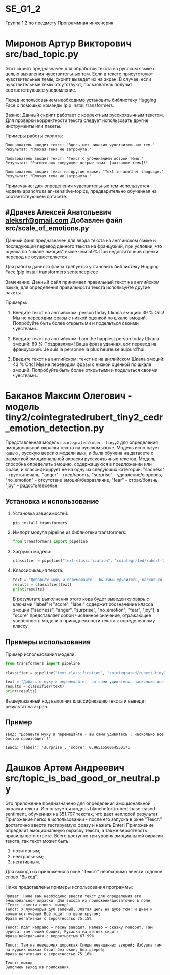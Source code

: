 # SE_G1_2
Группа 1.2 по предмету Программная инженерия

# Миронов Артур Викторович  src/bad_topic.py
Этот скрипт предназначен для обработки текста на русском языке с целью выявления чувствительных тем. Если в тексте присутствуют чувствительные темы, скрипт выведет их на экран. В случае, если чувствительные темы отсутствуют, пользователь получит соответствующее уведомление.

Перед использованием необходимо установить библиотеку Hugging Face с помощью команды !pip install transformers.

Важно: Данный скрипт работает с корректным русскоязычным текстом. Для проверки корректности текста следует использовать другие инструменты или пакеты.

Примеры работы скрипта:

    Пользователь вводит текст: "Здесь нет никаких чувствительных тем." Результат: "Плохая тема не затронута."

    Пользователь вводит текст: "Текст с упоминанием острой темы." Результат: "Распознаны следующие острые темы: [название темы]!"

    Пользователь вводит текст на другом языке: "Text in another language." Результат: "Плохая тема не затронута."

Примечание: для определения чувствительных тем используется модель apanc/russian-sensitive-topics, предварительно обученная на соответствующем датасете.

#Драчев Алексей Анатольевич aleksrf@gmail.com
Добавлен файл src/scale_of_emotions.py
---------------------------------------
Данный файл предназначен для ввода текста на английском языке и 
последующий перевод данного текста на французкий, при условии, что оценка по "шкале эмоций" выше чем 50%
При недостаточной оценки перевод не осуществляется

Для работы данного файла требуется установить библиотеку Hugging Face
!pip install transformers sentencepiece

Замечание: Данный файл принимает правильный текст на английском языке, для определения правильности текста используйте другие пакеты

Примеры:
1) Введите текст на английском: person today
Шкала эмоций: 39 %
Опс! Мы не переводим фразы с низкой оценкой по шкале эмоций. Попробуйте быть более открытыми и подельться своими чувствами...

2) Введите текст на английском: I am the happiest person today
Шкала эмоций: 89 %
Поздравляем! Ваша фраза удачная, вот перевод на французский:
Je suis la personne la plus heureuse aujourd'hui.

3) Введите текст на английском: текст не на английском
Шкала эмоций: 43 %
Опс! Мы не переводим фразы с низкой оценкой по шкале эмоций. Попробуйте быть более открытыми и подельться своими чувствами...

# Баканов Максим Олегович - модель tiny2/cointegratedrubert_tiny2_cedr_emotion_detection.py


Представленная модель `cointegrated/rubert-tinyy2` для определения эмоциональной окраски текста на русском языке. Модель использует `RuBERT`, русскую версию модели `BERT`, и была обучена на датасете с разметкой эмоциональной окраски русскоязычных текстов. Модель способна определить эмоцию, содержащуюся в предложении или фразе, и классифицирует её на одну из следующих категорий: "sadness" - грусть/печаль, "anger" - гнев/ярость, "surprise" - удивление/сюрприз, "no_emotion" - отсутствие эмоций/безразличие, "fear" - страх/боязнь, "joy" - радость/веселье.


## Установка и использование

1. Установка зависимостей:
   ```
   pip install transformers
   ```

2. Импорт модуля pipeline из библиотеки transformers:
   ```python
   from transformers import pipeline
   ```

3. Загрузка модели:
   ```python
   classifier = pipeline("text-classification", "cointegrated/rubert-tiny2-cedr-emotion-detection")
   ```
   
4. Классификация текста:
   ```python
   text = "Добавьте муку и перемешайте - вы сами удивитесь, насколько все быстро произойдет!"
   results = classifier(text)
   print(results)
   ```
   
   В результате выполнения этого кода будет выведен словарь с ключами "label" и "score". "label" содержит обозначение класса эмоции ("sadness", "anger", "surprise", "no_emotion", "fear", "joy"), а "score" представляет собой численное значение, отражающее уверенность модели в принадлежности текста к определенному классу.

## Примеры использования

Пример использования модели:
```python
from transformers import pipeline

classifier = pipeline("text-classification", "cointegrated/rubert-tiny2-cedr-emotion-detection")

text = "Добавьте муку и перемешайте - вы сами удивитесь, насколько все быстро произойдет!"
results = classifier(text)
print(results)
```

Вышеуказанный код выполнит классификацию текста и выведет результат на экран.

## Пример
`ввод: "Добавьте муку и перемешайте - вы сами удивитесь , насколько все быстро произойдет !"`

`вывод: 'label': 'surprise', 'score': 0.9651550054550171`


# Дашков Артем Андреевич src/topic_is_bad_good_or_neutral.py

Это приложение предназначено для определения эмоциональной окраски текста. Используется модель blanchefort/rubert-base-cased-sentiment, обученная на 351.797 текстах, что дает неплохой результат. Приложение легко в использовании - после его запуска в окне "Текст:" достаточно ввести тестируемую фразу и нажать Enter! Приложение определит эмоциональную окраску текста, а также вероятность правильности ответа. Всего доступно три уровня эмоциальной окраски текста, так текст может быть:
1. позитивным;
2. нейтральным;
3. негативным.

Для выхода из приложения в окне "Текст:" необходимо ввести кодовое слово "Выход".

Ниже представлены примеры использования программы:

```
Привет! Ниже вам необходимо ввести текст для определения его эмоциональной окраски. Для выхода из приложениядостаточно в поле 'Текст' ввести слово 'выход'.
Текст: У лукоморья дуб зелёный; Златая цепь на дубе том: И днём и ночью кот учёный Всё ходит по цепи кругом;
Фраза негативная с вероятностью 75.15%

Текст: Идёт направо — песнь заводит, Налево — сказку говорит. Там чудеса: там леший бродит, Русалка на ветвях сидит;
Фраза нейтральная с вероятностью 67.99%

Текст: Там на неведомых дорожках Следы невиданных зверей; Избушка там на курьих ножках Стоит без окон, без дверей;
Фраза негативная с вероятностью 75.16%

Текст: выход
Выполнен выход из приложения.

```